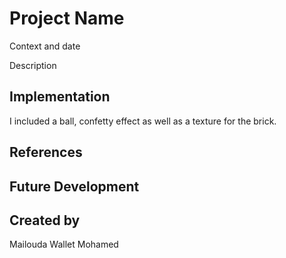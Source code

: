 # Project Name

Context and date

Description


## Implementation

I included a ball, confetty effect as well as a texture for the brick. 


## References


## Future Development


## Created by
Mailouda Wallet Mohamed

